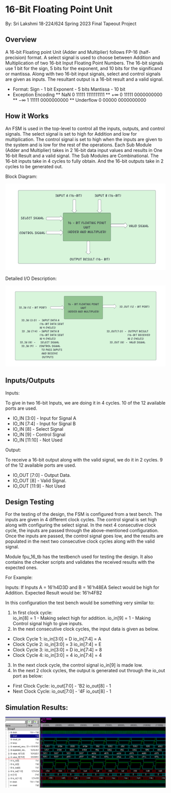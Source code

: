 # 16-Bit Floating Point Unit

By: Sri Lakshmi
18-224/624 Spring 2023 Final Tapeout Project

## Overview

A 16-bit Floating point Unit (Adder and Multiplier) follows FP-16 (half-precision) format. A select signal is used to choose between Addition and Multiplication of two 16-bit Input Floating Point Numbers. The 16-bit signals use 1 bit for the sign, 5 bits for the exponent, and 10 bits for the significand or mantissa. 
Along with two 16-bit input signals, select and control signals are given as inputs. The resultant output is a 16-bit result and a valid signal.

* Format: Sign - 1 bit Exponent - 5 bits Mantissa - 10 bit
* Exception Encoding
** NaN 0 11111 1111111111
** +∞ 0 11111 0000000000
** −∞ 1 11111 0000000000
** Underflow 0 00000 0000000000

## How it Works

An FSM is used in the top-level to control all the inputs, outputs, and control signals. The select signal is set to high for Addition and low for multiplication. The control signal is set to high when the inputs are given to the system and is low for the rest of the operations. Each Sub Module (Adder and Multiplier) takes in 2 16-bit data input values and results in One 16-bit Result and a valid signal. The Sub Modules are Combinational. The 16-bit inputs take in 4 cycles to fully obtain. And the 16-bit outputs take in 2 cycles to be generated out. 


Block Diagram: 

![](Picture2.png)

Detailed I/O Description: 

![](Picture1.png)


## Inputs/Outputs

Inputs: 

To give in two 16-bit Inputs, we are doing it in 4 cycles. 10 of the 12 available ports are used.


* IO_IN [3:0] 	-	Input for Signal A
* IO_IN [7:4] 	-	Input for Signal B
* IO_IN [8]		- 	Select Signal
* IO_IN [9]		-	Control Signal
* IO_IN [11:10]	-	Not Used

Output: 

To receive a 16-bit output along with the valid signal, we do it in 2 cycles. 9 of the 12 available ports are used.


* IO_OUT [7:0]	-	Output Data. 
* IO_OUT [8]		- 	Valid Signal. 
* IO_OUT [11:9]	-	Not Used

## Design Testing

For the testing of the design, the FSM is configured from a test bench. 
The inputs are given in 4 different clock cycles. The control signal is set high along with configuring the select signal. In the next 4 consecutive clock cycle, the inputs are passed through the above-mentioned configuration. Once the inputs are passed, the control signal goes low, and the results are populated in the next two consecutive clock cycles along with the valid signal. 

Module fpu_16_tb has the testbench used for testing the design. It also contains the checker scripts and validates the received results with the expected ones.

For Example: 

Inputs: 
If Inputs A = 16'h4D3D and B = 16'h48EA
Select would be high for Addition. Expected Result would be: 16'h4FB2

In this configuration the test bench would be something very similar to: 
1. In first clock cycle:  
io_in[8] = 1	- Making select high for addition. 
io_in[9] = 1	- Making Control signal high to give inputs.
2. In the next consecutive clock cycles, the input data is given as below. 
* Clock Cycle 1:
    		 io_in[3:0] = D
    		 io_in[7:4] = A
* Clock Cycle 2:
    		io_in[3:0] = 3
    		io_in[7:4] = E
* Clock Cycle 3:
    		io_in[3:0] = D
    		io_in[7:4] = 8
* Clock Cycle 4:
    		io_in[3:0] = 4
    		io_in[7:4] = 4
3. In the next clock cycle, the control signal io_in[9] is made low. 
4. In the next 2 clock cycles, the output is generated out through the io_out port as below: 
* First Clock Cycle: 
	io_out[7:0] 	- 'B2
	io_out[8] 		- 1
* Next Clock Cycle:
	io_out[7:0] 	- '4F
	io_out[8] 		- 1
## Simulation Results: 

![](Picture3.png)

